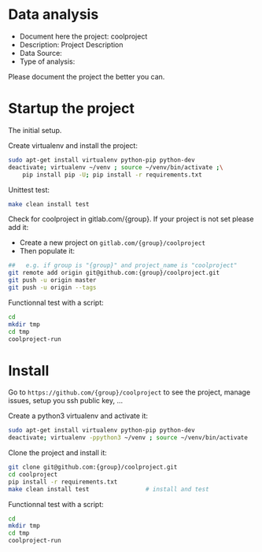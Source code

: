 # Data analysis
- Document here the project: coolproject
- Description: Project Description
- Data Source:
- Type of analysis:

Please document the project the better you can.

# Startup the project

The initial setup.

Create virtualenv and install the project:
```bash
sudo apt-get install virtualenv python-pip python-dev
deactivate; virtualenv ~/venv ; source ~/venv/bin/activate ;\
    pip install pip -U; pip install -r requirements.txt
```

Unittest test:
```bash
make clean install test
```

Check for coolproject in gitlab.com/{group}.
If your project is not set please add it:

- Create a new project on `gitlab.com/{group}/coolproject`
- Then populate it:

```bash
##   e.g. if group is "{group}" and project_name is "coolproject"
git remote add origin git@github.com:{group}/coolproject.git
git push -u origin master
git push -u origin --tags
```

Functionnal test with a script:

```bash
cd
mkdir tmp
cd tmp
coolproject-run
```

# Install

Go to `https://github.com/{group}/coolproject` to see the project, manage issues,
setup you ssh public key, ...

Create a python3 virtualenv and activate it:

```bash
sudo apt-get install virtualenv python-pip python-dev
deactivate; virtualenv -ppython3 ~/venv ; source ~/venv/bin/activate
```

Clone the project and install it:

```bash
git clone git@github.com:{group}/coolproject.git
cd coolproject
pip install -r requirements.txt
make clean install test                # install and test
```
Functionnal test with a script:

```bash
cd
mkdir tmp
cd tmp
coolproject-run
```
